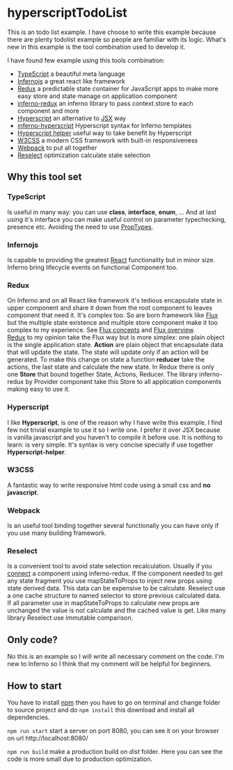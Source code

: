 # hyperscriptTodoList

This is an todo list example. I have choose to write this example because there are plenty todolist example so people are familiar with its logic.
What's new in this example is the tool combination used to develop it.

I have found few example using this tools combination:

- [TypeScript][1] a beautiful meta language
- [Infernojs][2] a great react like framework
- [Redux][3] a predictable state container for JavaScript apps to make more easy store and state manage on application component
- [inferno-redux][14] an inferno library to pass context.store to each component and more
- [Hyperscript][4] an alternative to [JSX][5] way
- [inferno-hyperscript][15] Hyperscript syntax for Inferno templates
- [Hyperscript helper][12] useful way to take benefit by Hyperscript
- [W3CSS][13] a modern CSS framework with built-in responsiveness
- [Webpack][6] to put all together
- [Reselect][17] optimization calculate state selection

## Why this tool set

### TypeScript
Is useful in many way: you can use **class**, **interface**, **enum**, ... And at last using it's interface you can make useful control on parameter typechecking, presence etc. Avoiding the need to use [PropTypes][7].
### Infernojs
Is capable to providing the greatest [React][8] functionality but in minor size.
Inferno bring lifecycle events on functional Component too.
### Redux
On Inferno and on all React like framework it's tedious encapsulate state in upper component and share it down from the root component to leaves component that need it. It's complex too. So are born framework like [Flux][11] but the multiple state existence and multiple store component make it too complex to my experience. See [Flux concepts][10] and [Flux overview][9].  
[Redux][3] to my opinion take the Flux way but is more simplex: one plain object is the single application state. **Action** are plain object that encapsulate data that will update the state. The state will update only if an action will be generated. To make this change on state a function **reducer** take the actions, the last state and calculate the new state.
In Redux there is only one **Store** that bound together State, Actions, Reducer. The library inferno-redux by Provider component take this Store to all application components making easy to use it.
### Hyperscript
I like **Hyperscript**, is one of the reason why I have write this example. I find few not trivial example to use it so I write one. I prefer it over JSX because is vanilla javascript and you haven't to compile it before use. It is nothing to learn: is very simple. It's syntax is very concise specially if use together **Hyperscript-helper**.
### W3CSS
A fantastic way to write responsive html code using a small css and **no javascript**.
### Webpack
Is an useful tool binding together several functionally you can have only if you use many building framework.
### Reselect
Is a convenient tool to avoid state selection recalculation.  Usually if you [connect][18] a component using inferno-redux. If the component needed to get any state fragment you use mapStateToProps to inject new props using state derived data. This data can be expensive to be calculate. Reselect use a one cache structure to named selector to store previous calculated data. If all parameter use in mapStateToProps to calculate new props are unchanged the value is not calculate and the cached value is get. Like many library Reselect use immutable comparison.

## Only code?
No this is an example so I will write all necessary comment on the code. I'm new to Inferno so I think that my comment will be helpful for beginners.  

## How to start
You have to install [npm][16] then you have to go on terminal and change folder to source project and do `npm install` this download and install all dependencies.

`npm run start` start a server on port 8080, you can see it on your browser on url http://localhost:8080/

`npm run build` make a production build on *dist* folder. Here you can see the code is more small due to production optimization.


[1]:https://www.typescriptlang.org
[2]:https://github.com/infernojs/inferno
[3]:https://redux.js.org/
[4]:https://github.com/hyperhype/hyperscript
[5]:https://jsx.github.io/
[6]:https://webpack.js.org
[7]:https://reactjs.org/docs/typechecking-with-proptypes.html
[8]:https://reactjs.org
[9]:https://facebook.github.io/flux/docs/in-depth-overview.html
[10]:https://github.com/facebook/flux/tree/master/examples/flux-concepts
[11]:https://facebook.github.io/flux/
[12]:https://github.com/ohanhi/hyperscript-helpers
[13]:https://www.w3schools.com/w3css/default.asp
[14]:https://github.com/infernojs/inferno/tree/master/packages/inferno-redux
[15]:https://github.com/terinjokes/inferno-hyperscript
[16]:https://www.npmjs.com/
[17]:https://github.com/reactjs/reselect
[18]:https://github.com/reactjs/react-redux/blob/master/docs/api.md#connectmapstatetoprops-mapdispatchtoprops-mergeprops-options

